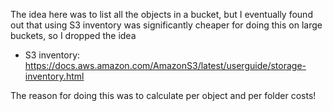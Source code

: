 The idea here was to list all the objects in a bucket, but I eventually found out that using S3 inventory was significantly cheaper for doing this on large buckets, so I dropped the idea 
- S3 inventory: https://docs.aws.amazon.com/AmazonS3/latest/userguide/storage-inventory.html

The reason for doing this was to calculate per object and per folder costs!